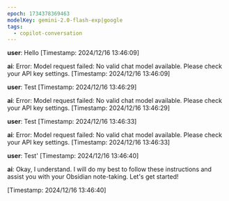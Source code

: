 ```yaml
---
epoch: 1734378369463
modelKey: gemini-2.0-flash-exp|google
tags:
  - copilot-conversation
---
```


**user**: Hello
[Timestamp: 2024/12/16 13:46:09]

**ai**: Error: Model request failed: No valid chat model available. Please check your API key settings.
[Timestamp: 2024/12/16 13:46:09]

**user**: Test
[Timestamp: 2024/12/16 13:46:29]

**ai**: Error: Model request failed: No valid chat model available. Please check your API key settings.
[Timestamp: 2024/12/16 13:46:29]

**user**: Test
[Timestamp: 2024/12/16 13:46:33]

**ai**: Error: Model request failed: No valid chat model available. Please check your API key settings.
[Timestamp: 2024/12/16 13:46:33]

**user**: Test'
[Timestamp: 2024/12/16 13:46:40]

**ai**: Okay, I understand. I will do my best to follow these instructions and assist you with your Obsidian note-taking. Let's get started!

[Timestamp: 2024/12/16 13:46:40]
